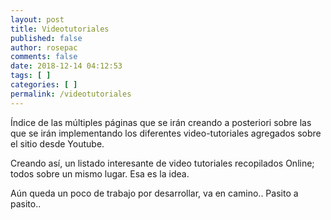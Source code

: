 ```yaml
---
layout: post
title: Videotutoriales
published: false
author: rosepac
comments: false
date: 2018-12-14 04:12:53
tags: [ ]
categories: [ ]
permalink: /videotutoriales
---
```

Índice de las múltiples páginas que se irán creando a posteriori sobre las que se irán implementando los diferentes video-tutoriales agregados sobre el sitio desde Youtube.

Creando así, un listado interesante de video tutoriales recopilados Online; todos sobre un mismo lugar. Esa es la idea.

Aún queda un poco de trabajo por desarrollar, va en camino.. Pasito a pasito..